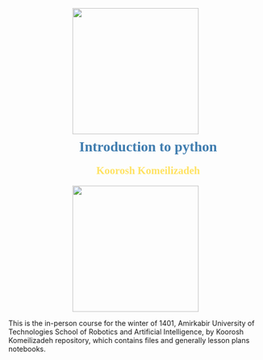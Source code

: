 <p align="center"><img src = "https://upload.wikimedia.org/wikipedia/commons/thumb/f/f8/Python_logo_and_wordmark.svg/2560px-Python_logo_and_wordmark.svg.png" width="250" height="auto" style="display: block;margin-left: auto;margin-right: auto;margin-bottom:-30px" /></p>
<h1 align="center" style="font-family:Calibri;color:#407daf;margin-left: 50px;text-align: center;">Introduction to python</h1>
<h2 align="center" style="font-family:Calibri;color:#ffe262;margin-left: 50px;margin-top: 0px;text-align: center;">Koorosh Komeilizadeh</h2>
<p align="center"><img src = "https://kooroshkz.com/aut/python/contents/source/img/autlogos.png" style="display: block;margin-left: auto;margin-right: auto;margin-top:15px" width="250" height="auto"/></p>


This is the in-person course for the winter of 1401, Amirkabir University of Technologies School of Robotics and Artificial Intelligence, by Koorosh Komeilizadeh repository, which contains files and generally lesson plans notebooks.
